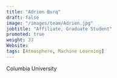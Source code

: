 ```yaml
---
title: "Adrien Burq"
draft: false
image: "/images/team/Adrien.jpg"
jobtitle: "Affiliate, Graduate Student"
promoted: true
weight: 33
Website:
tags: [Atmosphere, Machine Learning]
---
```



Columbia University
